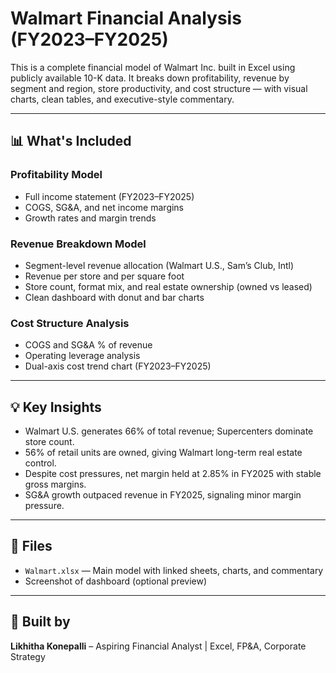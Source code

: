 # Walmart Financial Analysis (FY2023–FY2025)

This is a complete financial model of Walmart Inc. built in Excel using publicly available 10-K data. It breaks down profitability, revenue by segment and region, store productivity, and cost structure — with visual charts, clean tables, and executive-style commentary.

---

## 📊 What's Included

###  Profitability Model
- Full income statement (FY2023–FY2025)
- COGS, SG&A, and net income margins
- Growth rates and margin trends

###  Revenue Breakdown Model
- Segment-level revenue allocation (Walmart U.S., Sam’s Club, Intl)
- Revenue per store and per square foot
- Store count, format mix, and real estate ownership (owned vs leased)
- Clean dashboard with donut and bar charts

###  Cost Structure Analysis
- COGS and SG&A % of revenue
- Operating leverage analysis
- Dual-axis cost trend chart (FY2023–FY2025)

---

## 💡 Key Insights

- Walmart U.S. generates 66% of total revenue; Supercenters dominate store count.
- 56% of retail units are owned, giving Walmart long-term real estate control.
- Despite cost pressures, net margin held at 2.85% in FY2025 with stable gross margins.
- SG&A growth outpaced revenue in FY2025, signaling minor margin pressure.

---

## 📁 Files

- `Walmart.xlsx` — Main model with linked sheets, charts, and commentary
- Screenshot of dashboard (optional preview)

---

## 👤 Built by  
**Likhitha Konepalli** – Aspiring Financial Analyst | Excel, FP&A, Corporate Strategy 

